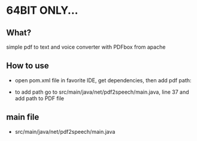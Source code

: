 
# 64BIT ONLY...

## What?

simple pdf to text and voice converter with PDFbox from apache

## How to use

- open pom.xml file in favorite IDE, get dependencies, then add pdf path:

- to add path go to src/main/java/net/pdf2speech/main.java, line 37 and add path to PDF file


## main file

- src/main/java/net/pdf2speech/main.java

